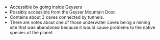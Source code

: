 - Accessible by going inside Geysers
- Possibly accessible from the Geyser Mountain Door.
- Contains about 3 caves connected by tunnels.
- There are notes about one of those underwater caves being a mining site that was abandoned because it would cause problems to the native species of the planet.